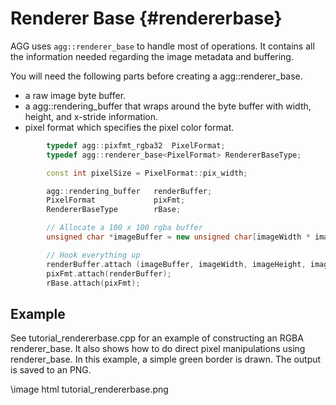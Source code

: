 Renderer Base {#rendererbase}
=============================

AGG uses `agg::renderer_base` to handle most of operations.  It contains all
the information needed regarding the image metadata and buffering.

You will need the following parts before creating a agg::renderer_base.

* a raw image byte buffer.
* a agg::rendering_buffer that wraps around the byte buffer with width, height, and x-stride information.
* pixel format which specifies the pixel color format.


```cpp
        typedef agg::pixfmt_rgba32  PixelFormat;
        typedef agg::renderer_base<PixelFormat> RendererBaseType;

        const int pixelSize = PixelFormat::pix_width;

        agg::rendering_buffer   renderBuffer;
        PixelFormat             pixFmt;
        RendererBaseType        rBase;

        // Allocate a 100 x 100 rgba buffer
        unsigned char *imageBuffer = new unsigned char[imageWidth * imageHeight * pixelSize];

        // Hook everything up
        renderBuffer.attach (imageBuffer, imageWidth, imageHeight, imageWidth * pixelSize);
        pixFmt.attach(renderBuffer);
        rBase.attach(pixFmt);
```

Example
-------

See tutorial_rendererbase.cpp for an example of constructing an RGBA renderer_base. 
It also shows how to do direct pixel manipulations using renderer_base.  In this
example, a simple green border is drawn.  The output is saved to an PNG.

\image html tutorial_rendererbase.png
